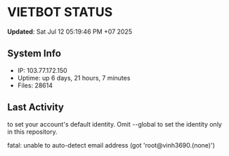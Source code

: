 # VIETBOT STATUS
**Updated**: Sat Jul 12 05:19:46 PM +07 2025

## System Info
- IP: 103.77.172.150
- Uptime: up 6 days, 21 hours, 7 minutes
- Files: 28614

## Last Activity

to set your account's default identity.
Omit --global to set the identity only in this repository.

fatal: unable to auto-detect email address (got 'root@vinh3690.(none)')
